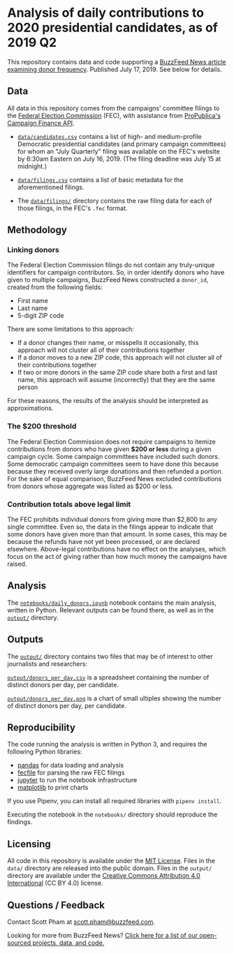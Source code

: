 # Analysis of daily contributions to 2020 presidential candidates, as of 2019 Q2

This repository contains data and code supporting a [BuzzFeed News article examining donor frequency](https://www.buzzfeednews.com/article/mattberman/2020-democratic-primary-donors). Published July 17, 2019. See below for details.

## Data

All data in this repository comes from the campaigns' committee filings to the [Federal Election Commission](https://www.fec.gov/) (FEC), with assistance from [ProPublica's Campaign Finance API](https://projects.propublica.org/api-docs/campaign-finance/committees/#get-committee-filings).

- [`data/candidates.csv`](data/candidates.csv) contains a list of high- and medium-profile Democratic presidential candidates (and primary campaign committees) for whom an "July Quarterly" filing was available on the FEC's website by 6:30am Eastern on July 16, 2019. (The filing deadline was July 15 at midnight.)

- [`data/filings.csv`](data/filings.csv) contains a list of basic metadata for the aforementioned filings.

- The [`data/filings/`](data/filings/) directory contains the raw filing data for each of those filings, in the FEC's `.fec` format.
   
## Methodology

### Linking donors

The Federal Election Commission filings do not contain any truly-unique identifiers for campaign contributors. So, in order identify donors who have given to multiple campaigns, BuzzFeed News constructed a `donor_id`, created from the following fields:

- First name
- Last name
- 5-digit ZIP code

There are some limitations to this approach:

- If a donor changes their name, or misspells it occasionally, this approach will not cluster all of their contributions together
- If a donor moves to a new ZIP code, this approach will not cluster all of their contributions together
- If two or more donors in the same ZIP code share both a first and last name, this approach will assume (incorrectly) that they are the same person

For these reasons, the results of the analysis should be interpreted as approximations.

### The $200 threshold

The Federal Election Commission does not require campaigns to itemize contributions from donors who have given **$200 or less** during a given campaign cycle. Some campaign committees have included such donors. Some democratic campaign committees seem to have done this because because they received overly large donations and then refunded a portion. For the sake of equal comparison, BuzzFeed News excluded contributions from donors whose aggregate was listed as $200 or less.

### Contribution totals above legal limit

The FEC prohibits individual donors from giving more than $2,800 to any single committee. Even so, the data in the filings appear to indicate that some donors have given more than that amount. In some cases, this may be because the refunds have not yet been processed, or are declared elsewhere. Above-legal contributions have no effect on the analyses, which focus on the act of giving rather than how much money the campaigns have raised.

## Analysis

The [`notebooks/daily_donors.ipynb`](notebooks/daily_donors.ipynb) notebook contains the main analysis, written in Python. Relevant outputs can be found there, as well as in the [`output/`](output/) directory.

## Outputs

The [`output/`](output/) directory contains two files that may be of interest to other journalists and researchers:

[`output/donors_per_day.csv`](output/donors_per_day.csv) is a spreadsheet containing the number of distinct donors per day, per candidate. 

[`output/donors_per_day.png`](output/donors_per_day.png) is a chart of small ultiples showing the number of distinct donors per day, per candidate.

## Reproducibility

The code running the analysis is written in Python 3, and requires the following Python libraries:

- [pandas](https://pandas.pydata.org/) for data loading and analysis
- [fecfile](https://esonderegger.github.io/fecfile/) for parsing the raw FEC filings
- [jupyter](https://jupyter.org/) to run the notebook infrastructure
- [matplotlib](https://matplotlib.org/) to print charts

If you use Pipenv, you can install all required libraries with `pipenv install`.

Executing the notebook in the `notebooks/` directory should reproduce the findings.

## Licensing

All code in this repository is available under the [MIT License](https://opensource.org/licenses/MIT). Files in the `data/` directory are released into the public domain. Files in the `output/` directory are available under the [Creative Commons Attribution 4.0 International](https://creativecommons.org/licenses/by/4.0/) (CC BY 4.0) license.

## Questions / Feedback

Contact Scott Pham at [scott.pham@buzzfeed.com](mailto:scott.pham@buzzfeed.com).

Looking for more from BuzzFeed News? [Click here for a list of our open-sourced projects, data, and code.](https://github.com/BuzzFeedNews/everything)

